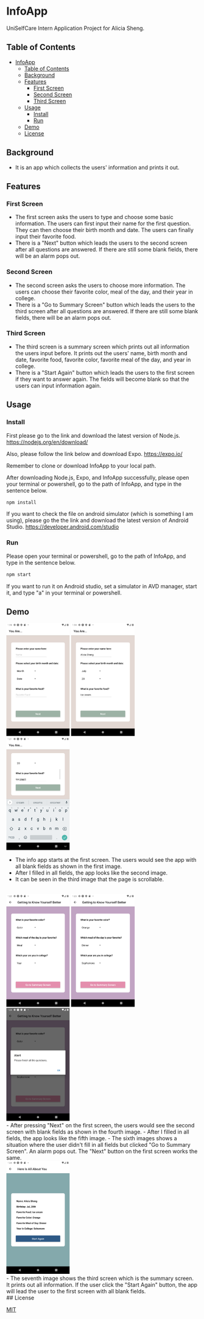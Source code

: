 # InfoApp

UniSelfCare Intern Application Project for Alicia Sheng.

## Table of Contents

- [InfoApp](#InfoApp)
  - [Table of Contents](#table-of-contents)
  - [Background](#background)
  - [Features](#features)
    - [First Screen](#first-screen)
    - [Second Screen](#second-screen)
    - [Third Screen](#third-screen)
  - [Usage](#usage)
    - [Install](#install)
    - [Run](#run)
  - [Demo](#demo)
  - [License](#license)

## Background

- It is an app which collects the users' information and prints it out.

## Features

### First Screen

- The first screen asks the users to type and choose some basic information. The users can first input their name for the first question. They can then choose their birth month and date. The users can finally input their favorite food.
- There is a "Next" button which leads the users to the second screen after all questions are answered. If there are still some blank fields, there will be an alarm pops out.


### Second Screen

- The second screen asks the users to choose more information. The users can choose their favorite color, meal of the day, and their year in college.
- There is a "Go to Summary Screen" button which leads the users to the third screen after all questions are answered. If there are still some blank fields, there will be an alarm pops out.

### Third Screen

- The third screen is a summary screen which prints out all information the users input before. It prints out the users' name, birth month and date, favorite food, favorite color, favorite meal of the day, and year in college.
- There is a "Start Again" button which leads the users to the first screen if they want to answer again. The fields will become blank so that the users can input information again.

## Usage

### Install

First please go to the link and download the latest version of Node.js.
https://nodejs.org/en/download/

Also, please follow the link below and download Expo.
https://expo.io/

Remember to clone or download InfoApp to your local path.

After downloading Node.js, Expo, and InfoApp successfully, please open your terminal or powershell, go to the path of InfoApp, and type in the sentence below.

```sh
npm install
```

If you want to check the file on android simulator (which is something I am using), please go the the link and download the latest version of Android Studio.
https://developer.android.com/studio

### Run

Please open your terminal or powershell, go to the path of InfoApp, and type in the sentence below.

```sh
npm start
```

If you want to run it on Android studio, set a simulator in AVD manager, start it, and type "a" in your terminal or powershell.

## Demo

<img src="https://github.com/Alicia-Sheng/InfoApp/blob/master/screenshot/1.png" width="33%"> <img src="https://github.com/Alicia-Sheng/InfoApp/blob/master/screenshot/2.png" width="33%"> <img src="https://github.com/Alicia-Sheng/InfoApp/blob/master/screenshot/3.png" width="33%">
<br/>
- The info app starts at the first screen. The users would see the app with all blank fields as shown in the first image.
- After I filled in all fields, the app looks like the second image.
- It can be seen in the third image that the page is scrollable.
<br/>
<img src="https://github.com/Alicia-Sheng/InfoApp/blob/master/screenshot/4.png" width="33%"> <img src="https://github.com/Alicia-Sheng/InfoApp/blob/master/screenshot/6.png" width="33%"> <img src="https://github.com/Alicia-Sheng/InfoApp/blob/master/screenshot/5.png" width="33%">
<br/>
- After pressing "Next" on the first screen, the users would see the second screen with blank fields as shown in the fourth image.
- After I filled in all fields, the app looks like the fifth image.
- The sixth images shows a situation where the user didn't fill in all fields but clicked "Go to Summary Screen". An alarm pops out. The "Next" button on the first screen works the same.
<br/>
<img src="https://github.com/Alicia-Sheng/InfoApp/blob/master/screenshot/7.png" width="33%">
<br/>
- The seventh image shows the third screen which is the summary screen. It prints out all information. If the user click the "Start Again" button, the app will lead the user to the first screen with all blank fields.
<br/>
## License

[MIT](LICENSE)
